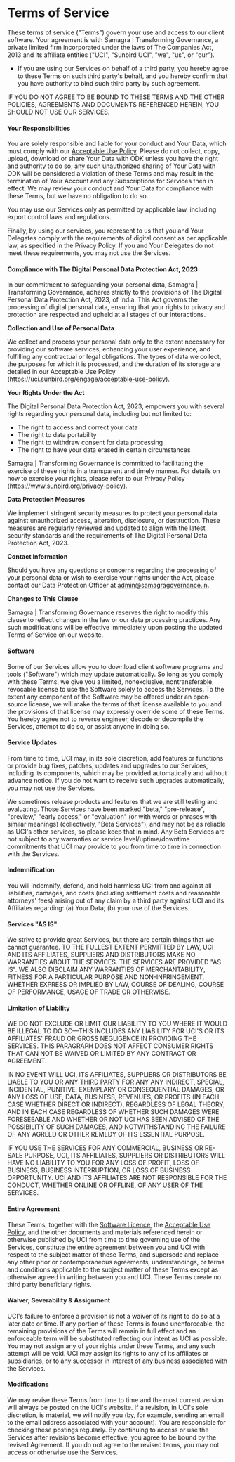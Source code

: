 # Terms of Service

These terms of service ("Terms") govern your use and access to our client software. Your agreement is with Samagra | Transforming Governance, a private limited firm incorporated under the laws of The Companies Act, 2013 and its affiliate entities ("UCI", "Sunbird UCI", "we", "us", or "our").

* If you are using our Services on behalf of a third party, you hereby agree to these Terms on such third party's behalf, and you hereby confirm that you have authority to bind such third party by such agreement.

IF YOU DO NOT AGREE TO BE BOUND TO THESE TERMS AND THE OTHER POLICIES, AGREEMENTS AND DOCUMENTS REFERENCED HEREIN, YOU SHOULD NOT USE OUR SERVICES.

#### Your Responsibilities

You are solely responsible and liable for your conduct and Your Data, which must comply with our [Acceptable Use Policy](https://uci.sunbird.org/engage/acceptable-use-policy). Please do not collect, copy, upload, download or share Your Data with ODK unless you have the right and authority to do so; any such unauthorized sharing of Your Data with ODK will be considered a violation of these Terms and may result in the termination of Your Account and any Subscriptions for Services then in effect. We may review your conduct and Your Data for compliance with these Terms, but we have no obligation to do so.

You may use our Services only as permitted by applicable law, including export control laws and regulations.

Finally, by using our services, you represent to us that you and Your Delegates comply with the requirements of digital consent as per applicable law, as specified in the Privacy Policy. If you and Your Delegates do not meet these requirements, you may not use the Services.

#### Compliance with The Digital Personal Data Protection Act, 2023

In our commitment to safeguarding your personal data, Samagra | Transforming Governance, adheres strictly to the provisions of The Digital Personal Data Protection Act, 2023, of India. This Act governs the processing of digital personal data, ensuring that your rights to privacy and protection are respected and upheld at all stages of our interactions.

**Collection and Use of Personal Data**

We collect and process your personal data only to the extent necessary for providing our software services, enhancing your user experience, and fulfilling any contractual or legal obligations. The types of data we collect, the purposes for which it is processed, and the duration of its storage are detailed in our Acceptable Use Policy (https://uci.sunbird.org/engage/acceptable-use-policy).

**Your Rights Under the Act**

The Digital Personal Data Protection Act, 2023, empowers you with several rights regarding your personal data, including but not limited to:
- The right to access and correct your data
- The right to data portability
- The right to withdraw consent for data processing
- The right to have your data erased in certain circumstances

Samagra | Transforming Governance is committed to facilitating the exercise of these rights in a transparent and timely manner. For details on how to exercise your rights, please refer to our Privacy Policy (https://www.sunbird.org/privacy-policy).

**Data Protection Measures**

We implement stringent security measures to protect your personal data against unauthorized access, alteration, disclosure, or destruction. These measures are regularly reviewed and updated to align with the latest security standards and the requirements of The Digital Personal Data Protection Act, 2023.

**Contact Information**

Should you have any questions or concerns regarding the processing of your personal data or wish to exercise your rights under the Act, please contact our Data Protection Officer at admin@samagragovernance.in.

**Changes to This Clause**

Samagra | Transforming Governance reserves the right to modify this clause to reflect changes in the law or our data processing practices. Any such modifications will be effective immediately upon posting the updated Terms of Service on our website.

#### Software

Some of our Services allow you to download client software programs and tools ("Software") which may update automatically. So long as you comply with these Terms, we give you a limited, nonexclusive, nontransferable, revocable license to use the Software solely to access the Services. To the extent any component of the Software may be offered under an open-source license, we will make the terms of that license available to you and the provisions of that license may expressly override some of these Terms. You hereby agree not to reverse engineer, decode or decompile the Services, attempt to do so, or assist anyone in doing so.

#### Service Updates

From time to time, UCI may, in its sole discretion, add features or functions or provide bug fixes, patches, updates and upgrades to our Services, including its components, which may be provided automatically and without advance notice. If you do not want to receive such upgrades automatically, you may not use the Services.

We sometimes release products and features that we are still testing and evaluating. Those Services have been marked "beta," "pre-release", "preview," "early access," or "evaluation" (or with words or phrases with similar meanings) (collectively, "Beta Services"), and may not be as reliable as UCI's other services, so please keep that in mind. Any Beta Services are not subject to any warranties or service level/uptime/downtime commitments that UCI may provide to you from time to time in connection with the Services.

#### Indemnification

You will indemnify, defend, and hold harmless UCI from and against all liabilities, damages, and costs (including settlement costs and reasonable attorneys' fees) arising out of any claim by a third party against UCI and its Affiliates regarding: (a) Your Data; (b) your use of the Services.

#### Services "AS IS"

We strive to provide great Services, but there are certain things that we cannot guarantee. TO THE FULLEST EXTENT PERMITTED BY LAW, UCI AND ITS AFFILIATES, SUPPLIERS AND DISTRIBUTORS MAKE NO WARRANTIES ABOUT THE SERVICES. THE SERVICES ARE PROVIDED "AS IS". WE ALSO DISCLAIM ANY WARRANTIES OF MERCHANTABILITY, FITNESS FOR A PARTICULAR PURPOSE AND NON-INFRINGEMENT, WHETHER EXPRESS OR IMPLIED BY LAW, COURSE OF DEALING, COURSE OF PERFORMANCE, USAGE OF TRADE OR OTHERWISE.

#### Limitation of Liability

WE DO NOT EXCLUDE OR LIMIT OUR LIABILITY TO YOU WHERE IT WOULD BE ILLEGAL TO DO SO—THIS INCLUDES ANY LIABILITY FOR UCI'S OR ITS AFFILIATES' FRAUD OR GROSS NEGLIGENCE IN PROVIDING THE SERVICES. THIS PARAGRAPH DOES NOT AFFECT CONSUMER RIGHTS THAT CAN NOT BE WAIVED OR LIMITED BY ANY CONTRACT OR AGREEMENT.

IN NO EVENT WILL UCI, ITS AFFILIATES, SUPPLIERS OR DISTRIBUTORS BE LIABLE TO YOU OR ANY THIRD PARTY FOR ANY ANY INDIRECT, SPECIAL, INCIDENTAL, PUNITIVE, EXEMPLARY OR CONSEQUENTIAL DAMAGES, OR ANY LOSS OF USE, DATA, BUSINESS, REVENUES, OR PROFITS (IN EACH CASE WHETHER DIRECT OR INDIRECT), REGARDLESS OF LEGAL THEORY, AND IN EACH CASE REGARDLESS OF WHETHER SUCH DAMAGES WERE FORESEEABLE AND WHETHER OR NOT UCI HAS BEEN ADVISED OF THE POSSIBILITY OF SUCH DAMAGES, AND NOTWITHSTANDING THE FAILURE OF ANY AGREED OR OTHER REMEDY OF ITS ESSENTIAL PURPOSE.

IF YOU USE THE SERVICES FOR ANY COMMERCIAL, BUSINESS OR RE-SALE PURPOSE, UCI, ITS AFFILIATES, SUPPLIERS OR DISTRIBUTORS WILL HAVE NO LIABILITY TO YOU FOR ANY LOSS OF PROFIT, LOSS OF BUSINESS, BUSINESS INTERRUPTION, OR LOSS OF BUSINESS OPPORTUNITY. UCI AND ITS AFFILIATES ARE NOT RESPONSIBLE FOR THE CONDUCT, WHETHER ONLINE OR OFFLINE, OF ANY USER OF THE SERVICES.

#### Entire Agreement

These Terms, together with the [Software Licence](software-license.md), the [Acceptable Use Policy](acceptable-use-policy.md), and the other documents and materials referenced herein or otherwise published by UCI from time to time governing use of the Services, constitute the entire agreement between you and UCI with respect to the subject matter of these Terms, and supersede and replace any other prior or contemporaneous agreements, understandings, or terms and conditions applicable to the subject matter of these Terms except as otherwise agreed in writing between you and UCI. These Terms create no third party beneficiary rights.

#### Waiver, Severability & Assignment

UCI's failure to enforce a provision is not a waiver of its right to do so at a later date or time. If any portion of these Terms is found unenforceable, the remaining provisions of the Terms will remain in full effect and an enforceable term will be substituted reflecting our intent as UCI as possible. You may not assign any of your rights under these Terms, and any such attempt will be void. UCI may assign its rights to any of its affiliates or subsidiaries, or to any successor in interest of any business associated with the Services.

#### Modifications

We may revise these Terms from time to time and the most current version will always be posted on the UCI's website. If a revision, in UCI's sole discretion, is material, we will notify you (by, for example, sending an email to the email address associated with your account). You are responsible for checking these postings regularly. By continuing to access or use the Services after revisions become effective, you agree to be bound by the revised Agreement. If you do not agree to the revised terms, you may not access or otherwise use the Services.



